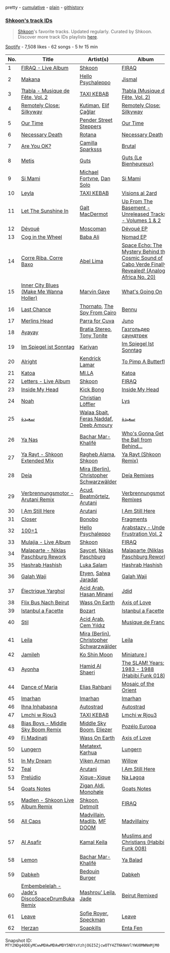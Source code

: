 pretty - [cumulative](/playlists/cumulative/37i9dQZF1DWXyCx5oDZNWJ.md) - [plain](/playlists/plain/37i9dQZF1DWXyCx5oDZNWJ) - [githistory](https://github.githistory.xyz/mackorone/spotify-playlist-archive/blob/main/playlists/plain/37i9dQZF1DWXyCx5oDZNWJ)

### [Shkoon's track IDs](https://open.spotify.com/playlist/37i9dQZF1DWXyCx5oDZNWJ)

> <a href="spotify:artist:3CdsJ9u53uPu3dScKypLVv">Shkoon</a>'s favorite tracks\. Updated regularly\. Curated by Shkoon\. Discover more track IDs playlists <a href="spotify:genre:track\_id">here</a>.

[Spotify](https://open.spotify.com/user/spotify) - 7,508 likes - 62 songs - 5 hr 15 min

| No. | Title | Artist(s) | Album | Length |
|---|---|---|---|---|
| 1 | [FIRAQ \- Live Album](https://open.spotify.com/track/3Vh0j8QfllQZfXDijRfnmS) | [Shkoon](https://open.spotify.com/artist/3CdsJ9u53uPu3dScKypLVv) | [FIRAQ](https://open.spotify.com/album/0P0KdpLLjNuUNcHKy1aWfV) | 3:14 |
| 2 | [Makana](https://open.spotify.com/track/5MckryuzcHvLAEd5i9qQTC) | [Hello Psychaleppo](https://open.spotify.com/artist/0yRYo9ej1JqOzFyVvLe00O) | [Jismal](https://open.spotify.com/album/5zPHDz7xdtRB89hqstwsAr) | 4:18 |
| 3 | [Ttabla \- Musique de Fête, Vol\. 2](https://open.spotify.com/track/3TjKcuADUBqMZ7LnzSlvIA) | [TAXI KEBAB](https://open.spotify.com/artist/47sKkybVg9NVz7IWvTezzy) | [Ttabla \(Musique de Fête, Vol\. 2\)](https://open.spotify.com/album/3UqLlTztgBzTeL8eLymzTb) | 4:53 |
| 4 | [Remotely Close: Silkyway](https://open.spotify.com/track/0BXH0C0UGvO1n9mY05inan) | [Kutiman](https://open.spotify.com/artist/0sDJfnuudhMaEmFPvALK2e), [Elif Çağlar](https://open.spotify.com/artist/4329Rqrv9R9wc832cqQCVv) | [Remotely Close: Silkyway](https://open.spotify.com/album/5nL5SYYGIFR9biH2Qb57Yw) | 3:50 |
| 5 | [Our Time](https://open.spotify.com/track/66Bkuqk6ILLs7fAxykYoce) | [Pender Street Steppers](https://open.spotify.com/artist/02V0FAoWiTFWMT36s1Yt1a) | [Our Time](https://open.spotify.com/album/0Jge7w86SFk9oadmO4zyrR) | 6:23 |
| 6 | [Necessary Death](https://open.spotify.com/track/1w3RWywrjjFWBzbTeEyQMH) | [Rotana](https://open.spotify.com/artist/71GNEpAyOatoAy5oo9Av1q) | [Necessary Death](https://open.spotify.com/album/5tRzJFrXE1KIIL8QUptdOd) | 2:44 |
| 7 | [Are You OK?](https://open.spotify.com/track/6f0tuDWkjViKrG71yQRBYR) | [Camilla Sparksss](https://open.spotify.com/artist/5RxUFk1D177dFGqFOUh2rg) | [Brutal](https://open.spotify.com/album/4JobCnueEDjlkwvPmRLeJO) | 4:05 |
| 8 | [Metis](https://open.spotify.com/track/4ZYEPOYlXzbc5eLf4nE3AJ) | [Guts](https://open.spotify.com/artist/5mMkUZv8uUrlH0SHX89BeS) | [Guts \(Le Bienheureux\)](https://open.spotify.com/album/2H1GWJqfUgVKZkzFyK8dSO) | 2:55 |
| 9 | [Si Mami](https://open.spotify.com/track/3iG93FbuY3fqgfedMCC6A7) | [Michael Fortvne](https://open.spotify.com/artist/6BIKs7su9UYmtKs5nj3Jpz), [Dan Solo](https://open.spotify.com/artist/7E1ZwNnXreZgJpmTNUJva7) | [Si Mami](https://open.spotify.com/album/6RMpW1nConyzYdawMen6ps) | 5:08 |
| 10 | [Leyla](https://open.spotify.com/track/4eFpbqTU7dxZbgoPM0IK2u) | [TAXI KEBAB](https://open.spotify.com/artist/47sKkybVg9NVz7IWvTezzy) | [Visions al 2ard](https://open.spotify.com/album/4BPq6ZWRjjISqrotjbQ3ZN) | 5:50 |
| 11 | [Let The Sunshine In](https://open.spotify.com/track/2QK3MvIBtg6ofQXzx71soX) | [Galt MacDermot](https://open.spotify.com/artist/3b6TinIPahsS8iSCYAeinr) | [Up From The Basement \- Unreleased Tracks \- Volumes 1 & 2](https://open.spotify.com/album/2l6jlkSuortxDkuCnEay4s) | 2:39 |
| 12 | [Dévoué](https://open.spotify.com/track/3BDC7YYDL6BdfvXa1iqzu1) | [Moscoman](https://open.spotify.com/artist/44F8g3iM4NgU5cisocTlTQ) | [Dévoué EP](https://open.spotify.com/album/2s15PdNNJI61qtBiBZgUXT) | 7:11 |
| 13 | [Cog in the Wheel](https://open.spotify.com/track/3uXfYljIQAhATWWGjjCSJA) | [Baba Ali](https://open.spotify.com/artist/48US3n5ecZ1TS4RjzsdWrm) | [Nomad EP](https://open.spotify.com/album/4hmZkn8K8JoUch7jzFNjeb) | 5:19 |
| 14 | [Corre Riba, Corre Baxo](https://open.spotify.com/track/2PSVCAtIQH4tI3fAq6VZWH) | [Abel Lima](https://open.spotify.com/artist/6IhMyPQwTBivqok4kKvMmh) | [Space Echo: The Mystery Behind the Cosmic Sound of Cabo Verde Finally Revealed! \(Analog Africa No\. 20\)](https://open.spotify.com/album/2EsNUbAePfQi6qNBjVLtfi) | 3:08 |
| 15 | [Inner City Blues \(Make Me Wanna Holler\)](https://open.spotify.com/track/5hReWjUHqPqkHi31G7izL4) | [Marvin Gaye](https://open.spotify.com/artist/3koiLjNrgRTNbOwViDipeA) | [What's Going On](https://open.spotify.com/album/2v6ANhWhZBUKkg6pJJBs3B) | 5:27 |
| 16 | [Last Chance](https://open.spotify.com/track/59cz7nnzQ6roNXBEDqkMJc) | [Thornato](https://open.spotify.com/artist/6ghG9s4GfKVwxKtSdCtgwP), [The Spy From Cairo](https://open.spotify.com/artist/36C73GYwgP8rqwCjUyswoS) | [Bennu](https://open.spotify.com/album/7HK4h1JygKYGRCYcdfOMlo) | 2:47 |
| 17 | [Merlins Head](https://open.spotify.com/track/1xTZwX3XDsvnwk5jdDxTRB) | [Parra for Cuva](https://open.spotify.com/artist/238y1dKPtMeFEpX3Y6H1Vr) | [Juno](https://open.spotify.com/album/1eQxkBCBAwikauTxmYDjB9) | 4:47 |
| 18 | [Ayayay](https://open.spotify.com/track/358g67riH0wCKQBK9FvjjQ) | [Bratia Stereo](https://open.spotify.com/artist/5vXULjIsWNuwphRSJMXYrM), [Tony Tonite](https://open.spotify.com/artist/2DPURDst3DmK8b1AU47fFT) | [Газгольдер саундтрек](https://open.spotify.com/album/59Yeoeap2KE19ki78Ni0iE) | 3:02 |
| 19 | [Im Spiegel ist Sonntag](https://open.spotify.com/track/1jX0EM8swI9kdNgfDxofMi) | [Kariyan](https://open.spotify.com/artist/1lzhAqKyypA3vYZ6AArD0H) | [Im Spiegel Ist Sonntag](https://open.spotify.com/album/4ODHeL6ZMvsgFGMdN7uzvM) | 5:46 |
| 20 | [Alright](https://open.spotify.com/track/3iVcZ5G6tvkXZkZKlMpIUs) | [Kendrick Lamar](https://open.spotify.com/artist/2YZyLoL8N0Wb9xBt1NhZWg) | [To Pimp A Butterfly](https://open.spotify.com/album/7ycBtnsMtyVbbwTfJwRjSP) | 3:39 |
| 21 | [Katoa](https://open.spotify.com/track/438xLWbd5HkLpGn2d8rl5X) | [MI.LA](https://open.spotify.com/artist/67Nx0BYJLxmenQP6Azr34H) | [Katoa](https://open.spotify.com/album/4lxbeDBHemLmKqjFTz7GIx) | 4:29 |
| 22 | [Letters \- Live Album](https://open.spotify.com/track/4BaVbqCcgeFhjdRLaSatHr) | [Shkoon](https://open.spotify.com/artist/3CdsJ9u53uPu3dScKypLVv) | [FIRAQ](https://open.spotify.com/album/0P0KdpLLjNuUNcHKy1aWfV) | 7:23 |
| 23 | [Inside My Head](https://open.spotify.com/track/5nqottyC6tma8QpHE3VXmO) | [Kick Bong](https://open.spotify.com/artist/3q6niISy491vVKvl8SguX2) | [Inside My Head](https://open.spotify.com/album/2bcrafHtFzL9fL4iEoNqPe) | 5:04 |
| 24 | [Noah](https://open.spotify.com/track/5vBSeDZlOUxKpoAbaAIpVB) | [Christian Löffler](https://open.spotify.com/artist/3tSvlEzeDnVbQJBTkIA6nO) | [Lys](https://open.spotify.com/album/5yssg2eFopmzstxvyFbrBT) | 3:46 |
| 25 | [سعيدة](https://open.spotify.com/track/7x3gdpBN2r8nZl7qYFuUL8) | [Walaa Sbait](https://open.spotify.com/artist/12mdV17fW5qB4AlcCEfQnV), [Feras Naddaf](https://open.spotify.com/artist/1DXyrlrEPGitPShvpLJd2b), [Deeb Amoury](https://open.spotify.com/artist/33vcGDQ1CtwfxvS73ULHIX) | [سعيدة](https://open.spotify.com/album/0Zz9sl2LWH7WjPGnNMED7V) | 3:28 |
| 26 | [Ya Nas](https://open.spotify.com/track/0DEvnRkyPJxfWxXgqXqFcI) | [Bachar Mar\-Khalifé](https://open.spotify.com/artist/76ses8Vy3hRpmyHgWl8lQm) | [Who's Gonna Get the Ball from Behind...](https://open.spotify.com/album/1YqLTRUV2NiuuuDd7cdfxl) | 4:33 |
| 27 | [Ya Rayt \- Shkoon Extended Mix](https://open.spotify.com/track/5y9n5wNo6tpXn0HEkeFIQu) | [Ragheb Alama](https://open.spotify.com/artist/6uOgBVYHvqTGAQ5iVHDVT7), [Shkoon](https://open.spotify.com/artist/3CdsJ9u53uPu3dScKypLVv) | [Ya Rayt \(Shkoon Remix\)](https://open.spotify.com/album/5aBPfggkU1oEEA36MJ3yEg) | 5:04 |
| 28 | [Deía](https://open.spotify.com/track/5VoqK0y985t6alSPGNQRrC) | [Mira \(Berlin\)](https://open.spotify.com/artist/6p31dmLI4jnatyEQmrVPDc), [Christopher Schwarzwälder](https://open.spotify.com/artist/11i3tISGuOUmWFuXTRNrtD) | [Deía Remixes](https://open.spotify.com/album/4kCjJCTbwQiHDIjSIZpFtv) | 7:22 |
| 29 | [Verbrennungsmotor \- Arutani Remix](https://open.spotify.com/track/5IfzS1EdDxQViwMAUD099s) | [Acud](https://open.spotify.com/artist/6nkfC5ET7sPeZHTZN5X78N), [Beatmörtelz](https://open.spotify.com/artist/1pd8dtFCwC5xAjsg24Jnod), [Arutani](https://open.spotify.com/artist/7g48EWSZL2Zb40hnBcFd1K) | [Verbrennungsmotor Remixes](https://open.spotify.com/album/7LM8gj73SW0kz9Tnx6yUkC) | 7:36 |
| 30 | [I Am Still Here](https://open.spotify.com/track/3Ccmq7nxS8y44m8HKf3deW) | [Arutani](https://open.spotify.com/artist/7g48EWSZL2Zb40hnBcFd1K) | [I Am Still Here](https://open.spotify.com/album/587BdfJd7CAjF1jgxVv1vi) | 4:24 |
| 31 | [Closer](https://open.spotify.com/track/7mq6753542WZViD1wJ64Eo) | [Bonobo](https://open.spotify.com/artist/0cmWgDlu9CwTgxPhf403hb) | [Fragments](https://open.spotify.com/album/4KjbNbnTnJ97kZgQkOHr6v) | 5:11 |
| 32 | [100=1](https://open.spotify.com/track/77cwNBtWc0sC5R1XAJ703p) | [Hello Psychaleppo](https://open.spotify.com/artist/0yRYo9ej1JqOzFyVvLe00O) | [Arabstazy \- Under Frustration Vol\. 2](https://open.spotify.com/album/57xfOZGUXk91oUUnlMrxPW) | 4:37 |
| 33 | [Mulajia \- Live Album](https://open.spotify.com/track/7pFNRS6v5DFPSgeVnkiVEu) | [Shkoon](https://open.spotify.com/artist/3CdsJ9u53uPu3dScKypLVv) | [FIRAQ](https://open.spotify.com/album/0P0KdpLLjNuUNcHKy1aWfV) | 6:23 |
| 34 | [Malaparte \- Niklas Paschburg Rework](https://open.spotify.com/track/0sSN1juHiSPjkPJTOS5zpQ) | [Saycet](https://open.spotify.com/artist/0AKlaf8M1k8NjJp1uCOlTA), [Niklas Paschburg](https://open.spotify.com/artist/4dTw5svKFBPnfijbi3H9eI) | [Malaparte \(Niklas Paschburg Rework\)](https://open.spotify.com/album/4GZbDmiszo83QMhjTsflgK) | 4:25 |
| 35 | [Hashrab Hashish](https://open.spotify.com/track/6Ah2JMiRc7MTr4SwRVNMh9) | [Luka Salam](https://open.spotify.com/artist/6czL7Hx1NgpdU6m27i3IuK) | [Hashrab Hashish](https://open.spotify.com/album/2Nc4YEEwac5P2s3vjcsrEX) | 3:04 |
| 36 | [Galah Waji](https://open.spotify.com/track/2JfxHSKimPmQ82IkxB9OwR) | [Etyen](https://open.spotify.com/artist/1QpBNgqTcCpBJvm4hecQPk), [Salwa Jaradat](https://open.spotify.com/artist/1B1k1AzYdmZThsTLMnKMZa) | [Galah Waji](https://open.spotify.com/album/4xGaabwEk3IpHngMwjVS99) | 2:26 |
| 37 | [Électrique Yarghol](https://open.spotify.com/track/7fQatG1qHZvUEzkcARGxAJ) | [Acid Arab](https://open.spotify.com/artist/3ShO8tPKqXUUpOA0urOWW7), [Hasan Minawi](https://open.spotify.com/artist/4u0zpg1BfUbbUJmSzcx0CL) | [Jdid](https://open.spotify.com/album/0X3Od5PguGyz03881F2Qea) | 6:32 |
| 38 | [Flix Bus Nach Beirut](https://open.spotify.com/track/2jM7YpoXbuiRPqeAWipy35) | [Wass On Earth](https://open.spotify.com/artist/3gaOU8JQKa7Ux72eCUSok8) | [Axis of Love](https://open.spotify.com/album/6Cl8n0TpMSWj0euSmYe8QH) | 9:10 |
| 39 | [Istanbul a Facette](https://open.spotify.com/track/33EpfDn7lrt91wR10qwI9H) | [Bozart](https://open.spotify.com/artist/0P9fjhNfuSTdiwuEo1MxqI) | [Istanbul a Facette](https://open.spotify.com/album/2tPWMO8Ez8LUEQcZcpUbQl) | 6:47 |
| 40 | [Stil](https://open.spotify.com/track/4SYMyyF73B31qz5RIF1vKl) | [Acid Arab](https://open.spotify.com/artist/3ShO8tPKqXUUpOA0urOWW7), [Cem Yıldız](https://open.spotify.com/artist/3SASCp3Mzy7lT50cZn11yr) | [Musique de France](https://open.spotify.com/album/5S8tasJIlOho5JaGMiJsHJ) | 7:05 |
| 41 | [Leila](https://open.spotify.com/track/1LW5BwY4nUGJdS0z4UcjuJ) | [Mira \(Berlin\)](https://open.spotify.com/artist/6p31dmLI4jnatyEQmrVPDc), [Christopher Schwarzwälder](https://open.spotify.com/artist/11i3tISGuOUmWFuXTRNrtD) | [Leila](https://open.spotify.com/album/0MlmMtzsS4mmM81Z33nOEZ) | 7:45 |
| 42 | [Jamileh](https://open.spotify.com/track/2CZlZNEwLxDEAfqpZlfK2o) | [Ko Shin Moon](https://open.spotify.com/artist/36KTxdXw3fGNuraJZKOvw3) | [Miniature I](https://open.spotify.com/album/5gKKf89Dem52fwvDdIiFPz) | 5:42 |
| 43 | [Ayonha](https://open.spotify.com/track/5HCTbcF18u5DcYNwEWWf3n) | [Hamid Al Shaeri](https://open.spotify.com/artist/7u1V0Ucu5ggW1VaXwh8KeT) | [The SLAM! Years: 1983 \- 1988 \(Habibi Funk 018\)](https://open.spotify.com/album/0PXfnvr4FDsvG0xOWhOzuS) | 3:39 |
| 44 | [Dance of Maria](https://open.spotify.com/track/0f7iz1qAWSz61BdHTXbzvC) | [Elias Rahbani](https://open.spotify.com/artist/2DDCp0fnUwgy0cYI99GEyS) | [Mosaic of the Orient](https://open.spotify.com/album/35V308120K0txY7JUMoN6M) | 2:47 |
| 45 | [Imarhan](https://open.spotify.com/track/1Ye2lpUppaahUYUyFiI9vW) | [Imarhan](https://open.spotify.com/artist/1KQ1687z0hWSabx0YswG54) | [Imarhan](https://open.spotify.com/album/2aLKNhNF3szhUQY3AJoGgL) | 4:04 |
| 46 | [Ihna Inhabasna](https://open.spotify.com/track/5RdHevEQB8n8gB2ONYZH3y) | [Autostrad](https://open.spotify.com/artist/4WtbPWxKvsXj9lWBi5buWJ) | [Autostrad](https://open.spotify.com/album/3IOSrN1mWyCxjGVMPy1UEa) | 3:44 |
| 47 | [Lmchi w Rjou3](https://open.spotify.com/track/25NuCWQ4cIxmwxRHMZ0C4L) | [TAXI KEBAB](https://open.spotify.com/artist/47sKkybVg9NVz7IWvTezzy) | [Lmchi w Rjou3](https://open.spotify.com/album/6T5BcuQisJcN2E4O6BmRDk) | 6:25 |
| 48 | [Bias Boys \- Middle Sky Boom Remix](https://open.spotify.com/track/1N2VoNhYLwCJhtAo2kZnzF) | [Middle Sky Boom](https://open.spotify.com/artist/5rgJkAgFMVCsugWd7zM9nY), [Eliezer](https://open.spotify.com/artist/1qPHnrVTO4sakv5IFg6Lml) | [Pozélo Europa](https://open.spotify.com/album/3FbU5q6wbFh5roov4rfNDX) | 5:11 |
| 49 | [Fi Madinati](https://open.spotify.com/track/1XIiHP2ho4Oump990NN1jR) | [Wass On Earth](https://open.spotify.com/artist/3gaOU8JQKa7Ux72eCUSok8) | [Axis of Love](https://open.spotify.com/album/6Cl8n0TpMSWj0euSmYe8QH) | 9:42 |
| 50 | [Lungern](https://open.spotify.com/track/1YcVNVNfVhLM9hUVlQegcq) | [Metatext](https://open.spotify.com/artist/5GAi17x2CbRYk9666aI8AE), [Karhua](https://open.spotify.com/artist/4WpXpjCzWK85EDjlB06Qq2) | [Lungern](https://open.spotify.com/album/2UiXPLfMYMEBAVlct1ao5y) | 8:42 |
| 51 | [In My Dream](https://open.spotify.com/track/0DDc83HTsBcGPzwyEzjTBq) | [Viken Arman](https://open.spotify.com/artist/1xQVwAdSzsF8DO76NsZpMK) | [Willow](https://open.spotify.com/album/4Q65NZsMfvrQi4rXcxA8o4) | 7:05 |
| 52 | [Teal](https://open.spotify.com/track/1uEPpZUFt02cmserTLrQaS) | [Arutani](https://open.spotify.com/artist/7g48EWSZL2Zb40hnBcFd1K) | [I Am Still Here](https://open.spotify.com/album/587BdfJd7CAjF1jgxVv1vi) | 6:51 |
| 53 | [Prelúdio](https://open.spotify.com/track/6CLa45W7UeKOm6lkrL5Uqg) | [Xique\-Xique](https://open.spotify.com/artist/5LuhrBhGclMzHlYK4mDLLp) | [Na Lagoa](https://open.spotify.com/album/0acKE1PTMxBOEhijXOyOHM) | 3:38 |
| 54 | [Goats Notes](https://open.spotify.com/track/0WK4eXhMyfvPhWHpszpKXV) | [Zigan Aldi](https://open.spotify.com/artist/5nNJbOr2phyzj0KvIv7HL1), [Monohøle](https://open.spotify.com/artist/75Xo8Q2H05f294UEIA0N8c) | [Goats Notes](https://open.spotify.com/album/6Za5x0KT7HHY2svIRUVdf4) | 6:44 |
| 55 | [Madlen \- Shkoon Live Album Remix](https://open.spotify.com/track/0s0MWdn38b6KNkRd28PSQE) | [Shkoon](https://open.spotify.com/artist/3CdsJ9u53uPu3dScKypLVv), [Detmolt](https://open.spotify.com/artist/1pvZ8oYPlgarVqgt3YT04D) | [FIRAQ](https://open.spotify.com/album/0P0KdpLLjNuUNcHKy1aWfV) | 6:35 |
| 56 | [All Caps](https://open.spotify.com/track/21O0XXPEWPtePt5RMY93Ob) | [Madvillain](https://open.spotify.com/artist/2aoFQUeHD1U7pL098lRsDU), [Madlib](https://open.spotify.com/artist/5LhTec3c7dcqBvpLRWbMcf), [MF DOOM](https://open.spotify.com/artist/2pAWfrd7WFF3XhVt9GooDL) | [Madvillainy](https://open.spotify.com/album/19bQiwEKhXUBJWY6oV3KZk) | 2:10 |
| 57 | [Al Asafir](https://open.spotify.com/track/0VtkOXXbeUsmaZhtj3VJvp) | [Kamal Keila](https://open.spotify.com/artist/3hvpB2JNbOGd2NTjdaDMGl) | [Muslims and Christians \(Habibi Funk 008\)](https://open.spotify.com/album/6rCcLccsjZGHZztBFv7VKs) | 5:19 |
| 58 | [Lemon](https://open.spotify.com/track/1PnlvZaeW7B3gWOpIoQDfd) | [Bachar Mar\-Khalifé](https://open.spotify.com/artist/76ses8Vy3hRpmyHgWl8lQm) | [Ya Balad](https://open.spotify.com/album/7e1nm4faKBUWnf7aeOwWnB) | 4:07 |
| 59 | [Dabkeh](https://open.spotify.com/track/6ogljt3oVKSkZ6y2EaIQw1) | [Bedouin Burger](https://open.spotify.com/artist/0dOAYwm9ZFUqHLczUorSxh) | [Dabkeh](https://open.spotify.com/album/6C3STlwLtgkLBsJ9ewLy2D) | 4:28 |
| 60 | [Embembelelah \- Jade's DiscoSpaceDrumBuka Remix](https://open.spotify.com/track/3EF49wVK8jbE8GajPYLExm) | [Mashrou' Leila](https://open.spotify.com/artist/2RIrl9cApI8HwM6aF4Jt5m), [Jade](https://open.spotify.com/artist/40fRpgJArQvrzJaaWdRCxt) | [Beirut Remixed](https://open.spotify.com/album/6FpwepbGYV3lvb1r2vvexd) | 6:56 |
| 61 | [Leave](https://open.spotify.com/track/2KaMBqn9UBbWkl4Ky7ORVp) | [Sofie Royer](https://open.spotify.com/artist/2P2BXSc0Wxpf10Fpno38rl), [Speckman](https://open.spotify.com/artist/6HMaWR5x7y2AYCWydAipj7) | [Leave](https://open.spotify.com/album/692P5jdZFc1S27zguBg5dd) | 4:30 |
| 62 | [Herzan](https://open.spotify.com/track/3P3f5t7hVpRSX6YSX64WrV) | [Soapkills](https://open.spotify.com/artist/6PRGhDtDWSgyw60WSfna8v) | [Enta Fen](https://open.spotify.com/album/58A0G1FfTqJGig0TWUjcU3) | 3:21 |

Snapshot ID: `MTY2NDg4ODEyMCwwMDAwMDAwMDY5NDYxYzhjOGI5ZjcwOTY4ZTNkNmVlYWU0MWNmMjM0`
